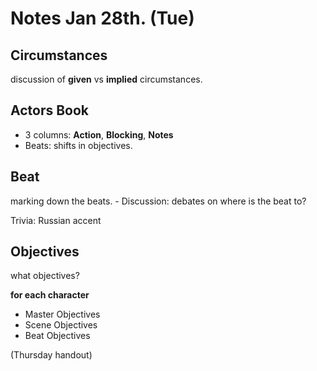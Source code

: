 # Notes Jan 28th. (Tue)

## Circumstances

discussion of **given** vs **implied** circumstances.

## Actors Book

- 3 columns: **Action**, **Blocking**, **Notes**
- Beats: shifts in objectives.

## Beat

marking down the beats. 
    - Discussion: debates on where is the beat to?

Trivia: Russian accent 

## Objectives
    
what objectives?

**for each character**
- Master Objectives
- Scene Objectives
- Beat Objectives

\(Thursday handout\)


